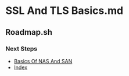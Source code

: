 # SSL And TLS Basics.md

## Roadmap.sh

### Next Steps
- [Basics Of NAS And SAN]()
- [Index](https://github.com/Sisu-Sus/CyberSec-RoadMap/blob/main/index.md)
